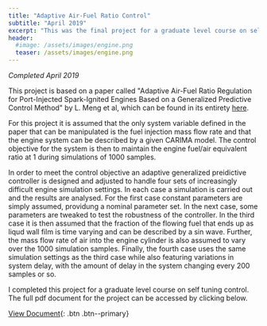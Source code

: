 ```yaml
---
title: "Adaptive Air-Fuel Ratio Control"
subtitle: "April 2019"
excerpt: "This was the final project for a graduate level course on self tuning control."
header:
  #image: /assets/images/engine.png
  teaser: /assets/images/engine.png
---
```

*Completed April 2019*

This project is based on a paper called "Adaptive Air-Fuel Ratio Regulation for Port-Injected Spark-Ignited Engines Based on a Generalized Predictive Control Method" by L. Meng et al, which can be found in its entirety [here](https://www.mdpi.com/1996-1073/12/1/173).

For this project it is assumed that the only system variable defined in the paper that can be manipulated is the fuel injection mass flow rate and that the engine system can be described by a given CARIMA model. The control objective for the system is then to maintain the engine fuel/air equivalent ratio at 1 during simulations of 1000 samples. 

In order to meet the control objective an adaptive generalized preidictive controller is designed and adjusted to handle four sets of increasingly difficult engine simulation settings. In each case a simulation is carried out and the results are analysed. For the first case constant parameters are simply assumed, providung a nominal parameter set. In the next case, some parameters are tweaked to test the robustness of the controller. In the third case it is then assumed that the fraction of the flowing fuel that ends up as liqud wall film is time varying and can be described by a sin wave. Further, the mass flow rate of air into the engine cylinder is also assumed to vary over the 1000 simulation samples. Finally, the fourth case uses the same simulation settings as the third case while also featuring variations in system delay, with the amount of delay in the system changing every 200 samples or so.

I completed this project for a graduate level course on self tuning control. The full pdf document for the project can be accessed by clicking below.

[View Document](/projects/JacobMorrison_AdaptiveAirToFuelRatioControl.pdf){: .btn .btn--primary}